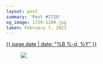 ```yaml
---
layout: post
summary: 'Post #1729'
og_image: 1729-1280.jpg
taken: February 7, 2023
---
```


<div class="post">
 <time>
  <a href="/1729">
   {{ page.date | date: "%B %-d, %Y" }}
  </a>
 </time>
 <a href="/1729">
  <figure data-taken="2/7/2023">
   <img sizes="(min-width: 700px) 50vw, calc(100vw - 2rem)" src="{{ site.assets_url }}/1729-640.jpg" srcset="{{ site.assets_url }}/1729-320.jpg 320w, {{ site.assets_url }}/1729-640.jpg 640w, {{ site.assets_url }}/1729-960.jpg 960w, {{ site.assets_url }}/1729-1280.jpg 1280w"/>
  </figure>
 </a>
</div>

